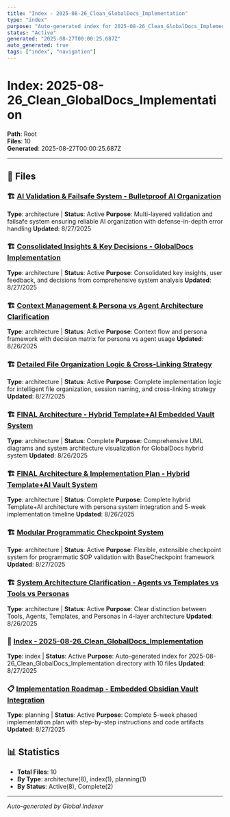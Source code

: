 ```yaml
---
title: "Index - 2025-08-26_Clean_GlobalDocs_Implementation"
type: "index"
purpose: "Auto-generated index for 2025-08-26_Clean_GlobalDocs_Implementation directory with 10 files"
status: "Active"
generated: "2025-08-27T00:00:25.687Z"
auto_generated: true
tags: ["index", "navigation"]
---
```


# Index: 2025-08-26_Clean_GlobalDocs_Implementation

**Path**: Root  
**Files**: 10  
**Generated**: 2025-08-27T00:00:25.687Z  

---

## 📄 Files

### 🏗️ [AI Validation & Failsafe System - Bulletproof AI Organization](./AI_Validation_and_Failsafe_System.md)
**Type**: architecture | **Status**: Active
**Purpose**: Multi-layered validation and failsafe system ensuring reliable AI organization with defense-in-depth error handling
**Updated**: 8/27/2025

### 🏗️ [Consolidated Insights & Key Decisions - GlobalDocs Implementation](./CONSOLIDATED_INSIGHTS_AND_DECISIONS.md)
**Type**: architecture | **Status**: Active
**Purpose**: Consolidated key insights, user feedback, and decisions from comprehensive system analysis
**Updated**: 8/27/2025

### 🏗️ [Context Management & Persona vs Agent Architecture Clarification](./CONTEXT_MANAGEMENT_AND_PERSONA_ARCHITECTURE.md)
**Type**: architecture | **Status**: Active
**Purpose**: Context flow and persona framework with decision matrix for persona vs agent usage
**Updated**: 8/26/2025

### 🏗️ [Detailed File Organization Logic & Cross-Linking Strategy](./Detailed_File_Organization_Logic.md)
**Type**: architecture | **Status**: Active
**Purpose**: Complete implementation logic for intelligent file organization, session naming, and cross-linking strategy
**Updated**: 8/27/2025

### 🏗️ [FINAL Architecture - Hybrid Template+AI Embedded Vault System](./MASTER_Architecture_UMLs_Clean_Implementation.md)
**Type**: architecture | **Status**: Complete
**Purpose**: Comprehensive UML diagrams and system architecture visualization for GlobalDocs hybrid system
**Updated**: 8/26/2025

### 🏗️ [FINAL Architecture & Implementation Plan - Hybrid Template+AI Vault System](./MASTER_Architecture_and_Implementation_Plan.md)
**Type**: architecture | **Status**: Complete
**Purpose**: Complete hybrid Template+AI architecture with persona system integration and 5-week implementation timeline
**Updated**: 8/26/2025

### 🏗️ [Modular Programmatic Checkpoint System](./Modular_Checkpoint_System.md)
**Type**: architecture | **Status**: Active
**Purpose**: Flexible, extensible checkpoint system for programmatic SOP validation with BaseCheckpoint framework
**Updated**: 8/27/2025

### 🏗️ [System Architecture Clarification - Agents vs Templates vs Tools vs Personas](./SYSTEM_ARCHITECTURE_CLARIFICATION.md)
**Type**: architecture | **Status**: Active
**Purpose**: Clear distinction between Tools, Agents, Templates, and Personas in 4-layer architecture
**Updated**: 8/26/2025

### 📇 [Index - 2025-08-26_Clean_GlobalDocs_Implementation](./INDEX.md)
**Type**: index | **Status**: Active
**Purpose**: Auto-generated index for 2025-08-26_Clean_GlobalDocs_Implementation directory with 10 files
**Updated**: 8/27/2025

### 📋 [Implementation Roadmap - Embedded Obsidian Vault Integration](./Implementation_Roadmap.md)
**Type**: planning | **Status**: Active
**Purpose**: Complete 5-week phased implementation plan with step-by-step instructions and code artifacts
**Updated**: 8/27/2025

## 📊 Statistics

- **Total Files**: 10
- **By Type**: architecture(8), index(1), planning(1)
- **By Status**: Active(8), Complete(2)

---

*Auto-generated by Global Indexer*
